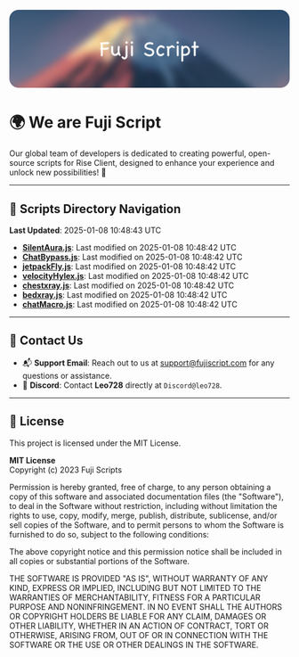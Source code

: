 ![Banner](.github/b.webp)

# 🌍 **We are Fuji Script**

Our global team of developers is dedicated to creating powerful, open-source scripts for Rise Client, designed to enhance your experience and unlock new possibilities! 🌟

---
<!-- SCRIPTS_NAVIGATION_START -->
## 📂 **Scripts Directory Navigation**

**Last Updated**: 2025-01-08 10:48:43 UTC

- **[SilentAura.js](scripts/SilentAura.js)**: Last modified on 2025-01-08 10:48:42 UTC
- **[ChatBypass.js](scripts/ChatBypass.js)**: Last modified on 2025-01-08 10:48:42 UTC
- **[jetpackFly.js](scripts/jetpackFly.js)**: Last modified on 2025-01-08 10:48:42 UTC
- **[velocityHylex.js](scripts/velocityHylex.js)**: Last modified on 2025-01-08 10:48:42 UTC
- **[chestxray.js](scripts/chestxray.js)**: Last modified on 2025-01-08 10:48:42 UTC
- **[bedxray.js](scripts/bedxray.js)**: Last modified on 2025-01-08 10:48:42 UTC
- **[chatMacro.js](scripts/chatMacro.js)**: Last modified on 2025-01-08 10:48:42 UTC

<!-- SCRIPTS_NAVIGATION_END -->

---

## 💬 **Contact Us**  
- 📬 **Support Email**: Reach out to us at [support@fujiscript.com](mailto:support@fujiscript.com) for any questions or assistance.  
- 💬 **Discord**: Contact **Leo728** directly at `Discord@leo728`.

---

## 📜 **License**

This project is licensed under the MIT License.  

**MIT License**  
Copyright (c) 2023 Fuji Scripts  

Permission is hereby granted, free of charge, to any person obtaining a copy of this software and associated documentation files (the "Software"), to deal in the Software without restriction, including without limitation the rights to use, copy, modify, merge, publish, distribute, sublicense, and/or sell copies of the Software, and to permit persons to whom the Software is furnished to do so, subject to the following conditions:  

The above copyright notice and this permission notice shall be included in all copies or substantial portions of the Software.  

THE SOFTWARE IS PROVIDED "AS IS", WITHOUT WARRANTY OF ANY KIND, EXPRESS OR IMPLIED, INCLUDING BUT NOT LIMITED TO THE WARRANTIES OF MERCHANTABILITY, FITNESS FOR A PARTICULAR PURPOSE AND NONINFRINGEMENT. IN NO EVENT SHALL THE AUTHORS OR COPYRIGHT HOLDERS BE LIABLE FOR ANY CLAIM, DAMAGES OR OTHER LIABILITY, WHETHER IN AN ACTION OF CONTRACT, TORT OR OTHERWISE, ARISING FROM, OUT OF OR IN CONNECTION WITH THE SOFTWARE OR THE USE OR OTHER DEALINGS IN THE SOFTWARE.  
